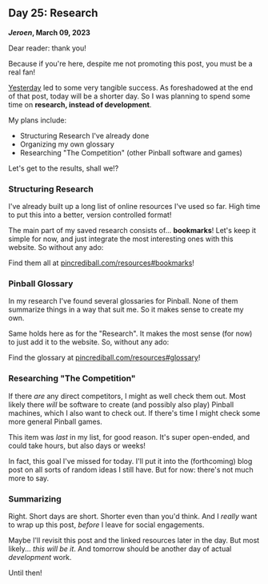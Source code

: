 ## Day 25: Research

**_Jeroen_, March 09, 2023**

Dear reader: thank you!

Because if you're here, despite me not promoting this post, you must be a real fan!

[Yesterday](#post-2023-03-08) led to some very tangible success.
As foreshadowed at the end of that post, today will be a shorter day.
So I was planning to spend some time on **research, instead of development**.

My plans include:

- Structuring Research I've already done
- Organizing my own glossary
- Researching "The Competition" (other Pinball software and games)

Let's get to the results, shall we!?

### Structuring Research

I've already built up a long list of online resources I've used so far.
High time to put this into a better, version controlled format!

The main part of my saved research consists of... **bookmarks**!
Let's keep it simple for now, and just integrate the most interesting ones with this website.
So without any ado:

Find them all at [pincrediball.com/resources#bookmarks](/resources#bookmarks)!

### Pinball Glossary

In my research I've found several glossaries for Pinball.
None of them summarize things in a way that suit me.
So it makes sense to create my own.

Same holds here as for the "Research".
It makes the most sense (for now) to just add it to the website.
So, without any ado:

Find the glossary at [pincrediball.com/resources#glossary](/resources#glossary)!

### Researching "The Competition"

If there _are_ any direct competitors, I might as well check them out.
Most likely there _will_ be software to create (and possibly also play) Pinball machines, which I also want to check out.
If there's time I might check some more general Pinball games.

This item was _last_ in my list, for good reason.
It's super open-ended, and could take hours, but also days or weeks!

In fact, this goal I've missed for today.
I'll put it into the (forthcoming) blog post on all sorts of random ideas I still have.
But for now: there's not much more to say.

### Summarizing

Right.
Short days are short.
Shorter even than you'd think.
And I _really_ want to wrap up this post, _before_ I leave for social engagements.

Maybe I'll revisit this post and the linked resources later in the day.
But most likely... _this will be it_.
And tomorrow should be another day of actual _development_ work.

Until then!
